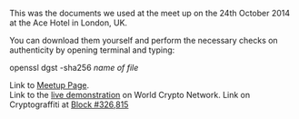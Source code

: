 
This was the documents we used at the meet up on the 24th October 2014 at the Ace Hotel in London, UK.  

You can download them yourself and perform the necessary checks on authenticity by opening terminal and typing:  

openssl dgst -sha256 *name of file*  

Link to [Meetup Page](http://www.meetup.com/BITNATION/events/214922222/).  
Link to the [live demonstration](http://youtu.be/1iAg6BITPdc) on World Crypto Network.
Link on Cryptograffiti at [Block #326,815](http://www.cryptograffiti.info/?txnr=1282)  